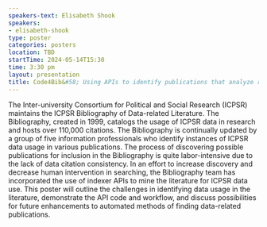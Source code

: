 ```yaml
---
speakers-text: Elisabeth Shook
speakers:
- elisabeth-shook
type: poster
categories: posters
location: TBD
startTime: 2024-05-14T15:30
time: 3:30 pm
layout: presentation
title: Code4Bib&#58; Using APIs to identify publications that analyze research data held in a large social science domain repository
---
```

The Inter-university Consortium for Political and Social Research (ICPSR) maintains the ICPSR Bibliography of Data-related Literature. The Bibliography, created in 1999, catalogs the usage of ICPSR data in research and hosts over 110,000 citations. The Bibliography is continually updated by a group of five information professionals who identify instances of ICPSR data usage in various publications. The process of discovering possible publications for inclusion in the Bibliography is quite labor-intensive due to the lack of data citation consistency. In an effort to increase discovery and decrease human intervention in searching, the Bibliography team has incorporated the use of indexer APIs to mine the literature for ICPSR data use. This poster will outline the challenges in identifying data usage in the literature, demonstrate the API code and workflow, and discuss possibilities for future enhancements to automated methods of finding data-related publications.

